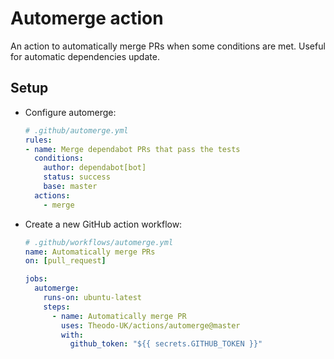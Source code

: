 # Automerge action

An action to automatically merge PRs when some conditions are met.
Useful for automatic dependencies update.

## Setup

- Configure automerge:
  ```yaml
  # .github/automerge.yml
  rules:
  - name: Merge dependabot PRs that pass the tests
    conditions:
      author: dependabot[bot]
      status: success
      base: master
    actions:
      - merge
  ```

- Create a new GitHub action workflow:
  ```yaml
  # .github/workflows/automerge.yml
  name: Automatically merge PRs
  on: [pull_request]

  jobs:
    automerge:
      runs-on: ubuntu-latest
      steps:
        - name: Automatically merge PR
          uses: Theodo-UK/actions/automerge@master
          with:
            github_token: "${{ secrets.GITHUB_TOKEN }}"
  ```

